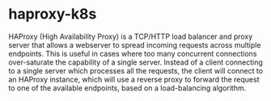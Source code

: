 # haproxy-k8s


HAProxy (High Availability Proxy) is a TCP/HTTP load balancer and proxy server that allows a webserver to spread incoming requests across multiple 
endpoints. This is useful in cases where too many concurrent connections over-saturate the capability of a single server. 
Instead of a client connecting to a single server which processes all the requests,
the client will connect to an HAProxy instance, which will use a reverse proxy to forward the request to one of the available endpoints, 
based on a load-balancing algorithm.
